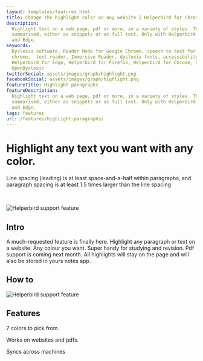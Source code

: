 ```yaml
---
layout: templates/features.html
title: Change the highlight color on any website | Helperbird for Chrome, Firefox and Edge
description:
  Highlight text on a web page, pdf or more, in a variety of styles. The highlighted text can be
  summarised, either as snippets or as full text. Only with Helperbird for Google Chrome, Firefox
  and Edge.
keywords:
  Dyslexia software, Reader Mode for Google Chrome, speech to text for chrome, Text to speech for
  chrome,  text reader, Immersive Reader, dyslexia fonts, accessibility software, dyslexia software,
  Helperbird for Edge, Helperbird for Firefox, Helperbird for Chrome, Opendyslexic for Chrome,
  OpenDyslexic
twitterSocial: assets/images/graph/highlight.png
facebookSocial: assets/images/graph/highlight.png
featureTitle: Highlight paragraphs
featureDescription:
  Highlight text on a web page, pdf or more, in a variety of styles. The highlighted text can be
  summarised, either as snippets or as full text. Only with Helperbird for Google Chrome, Firefox
  and Edge.
tags: features
url: /features/highlight-paragraphs/
---
```


# Highlight any text you want with any color.

Line spacing (leading) is at least space-and-a-half within paragraphs, and paragraph spacing is at
least 1.5 times larger than the line spacing

<a 
  class="px-8 py-3 border  text-base font-medium rounded-md text-white bg-indigo-600 hover:bg-indigo-700 " style="color: white;" 
  href="/pricing"> Try Helperbird for Free </a>

![Helperbird support feature](https://www.helperbird.com/assets/images/new/invert/invert.png)

## Intro

A much-requested feature is finally here. Highlight any paragraph or text on a website. Any colour
you want. Super handy for studying and revision. Pdf support is coming next month. All highlights
will stay on the page and will also be stored in yours notes app.

## How to

![Helperbird support feature](https://youtu.be/u67t7Ap61Nc)

## Features

7 colors to pick from.

Works on websites and pdfs.

Syncs across machines
